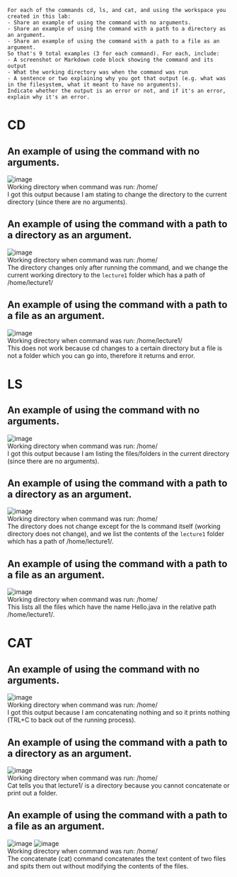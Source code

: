 ```
For each of the commands cd, ls, and cat, and using the workspace you created in this lab:
- Share an example of using the command with no arguments.
- Share an example of using the command with a path to a directory as an argument.
- Share an example of using the command with a path to a file as an argument.
So that's 9 total examples (3 for each command). For each, include:
- A screenshot or Markdown code block showing the command and its output
- What the working directory was when the command was run
- A sentence or two explaining why you got that output (e.g. what was in the filesystem, what it meant to have no arguments).
Indicate whether the output is an error or not, and if it's an error, explain why it's an error.
```
# CD
## An example of using the command with no arguments.
![image](https://github.com/widjaja0/cse15l-lab-report/assets/62527551/6476d294-e634-4c59-b7bb-6aff6537d3ca) <br>
Working directory when command was run: /home/ <br>
I got this output because I am stating to change the directory to the current directory (since there are no arguments).

## An example of using the command with a path to a directory as an argument.
![image](https://github.com/widjaja0/cse15l-lab-report/assets/62527551/56db7d46-b591-4958-b9b9-9e06b951e20b) <br>
Working directory when command was run: /home/ <br>
The directory changes only after running the command, and we change the current working directory to the `lecture1` folder which has a path of /home/lecture1/

## An example of using the command with a path to a file as an argument.
![image](https://github.com/widjaja0/cse15l-lab-report/assets/62527551/0c0c5077-1437-4921-8330-94a340bccde0) <br>
Working directory when command was run: /home/lecture1/ <br>
This does not work because cd changes to a certain directory but a file is not a folder which you can go into, therefore it returns and error.

# LS
## An example of using the command with no arguments.
![image](https://github.com/widjaja0/cse15l-lab-report/assets/62527551/7c247dbe-4f1e-40e7-a333-9f539a23e20b) <br>
Working directory when command was run: /home/ <br>
I got this output because I am listing the files/folders in the current directory (since there are no arguments).

## An example of using the command with a path to a directory as an argument.
![image](https://github.com/widjaja0/cse15l-lab-report/assets/62527551/290defd6-f907-4285-b35e-fa309fd70fa4) <br>
Working directory when command was run: /home/ <br>
The directory does not change except for the ls command itself (working directory does not change), and we list the contents of the `lecture1` folder which has a path of /home/lecture1/.

## An example of using the command with a path to a file as an argument.
![image](https://github.com/widjaja0/cse15l-lab-report/assets/62527551/acca9825-d76c-498f-b8cf-5cf54d79118d) <br>
Working directory when command was run: /home/ <br>
This lists all the files which have the name Hello.java in the relative path /home/lecture1/.

# CAT
## An example of using the command with no arguments.
![image](https://github.com/widjaja0/cse15l-lab-report/assets/62527551/0725a6b3-ff0a-4a88-865d-53f02f988108) <br>
Working directory when command was run: /home/ <br>
I got this output because I am concatenating nothing and so it prints nothing (TRL+C to back out of the running process).

## An example of using the command with a path to a directory as an argument.
![image](https://github.com/widjaja0/cse15l-lab-report/assets/62527551/e5f44c77-04bf-44ba-9a0b-89c8c80a221c) <br>
Working directory when command was run: /home/ <br>
Cat tells you that lecture1/ is a directory because you cannot concatenate or print out a folder.

## An example of using the command with a path to a file as an argument.
![image](https://github.com/widjaja0/cse15l-lab-report/assets/62527551/9bcbc085-af96-404d-ad4f-6eb4e2ba24f8)
![image](https://github.com/widjaja0/cse15l-lab-report/assets/62527551/f0930dd0-7e01-4d4d-8a3f-b297bfef0b39) <br>
Working directory when command was run: /home/ <br>
The concatenate (cat) command concatenates the text content of two files and spits them out without modifying the contents of the files.
